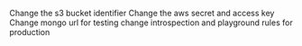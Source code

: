 Change the s3 bucket identifier
Change the aws secret and access key
Change mongo url for testing
change introspection and playground rules for production
